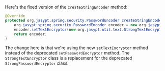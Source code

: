 Here's the fixed version of the `createStringEncoder` method:
```java
@Override
protected org.jasypt.spring.security.PasswordEncoder createStringEncoder() {
    org.jasypt.spring.security.PasswordEncoder encoder = new org.jasypt.spring.security.PasswordEncoder();
    encoder.setTextEncryptor(new org.jasypt.util.text.StrongTextEncryptor());
    return encoder;
}
```
The change here is that we're using the new `setTextEncryptor` method instead of the deprecated `setPasswordEncryptor` method. The `StrongTextEncryptor` class is a replacement for the deprecated `StrongPasswordEncryptor` class.